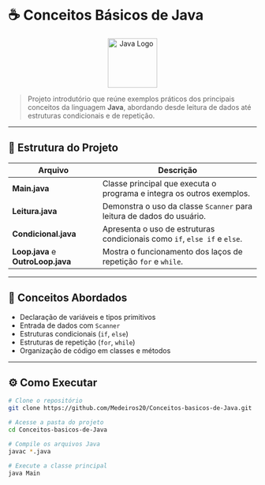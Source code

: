 # ☕ Conceitos Básicos de Java

<p align="center">
  <img width="100" alt="Java Logo" src="https://upload.wikimedia.org/wikipedia/en/3/30/Java_programming_language_logo.svg" />
</p>

> Projeto introdutório que reúne exemplos práticos dos principais conceitos da linguagem **Java**, abordando desde leitura de dados até estruturas condicionais e de repetição.

---

## 📂 Estrutura do Projeto

| Arquivo | Descrição |
|----------|------------|
| **Main.java** | Classe principal que executa o programa e integra os outros exemplos. |
| **Leitura.java** | Demonstra o uso da classe `Scanner` para leitura de dados do usuário. |
| **Condicional.java** | Apresenta o uso de estruturas condicionais como `if`, `else if` e `else`. |
| **Loop.java** e **OutroLoop.java** | Mostra o funcionamento dos laços de repetição `for` e `while`. |

---

## 🧠 Conceitos Abordados

- Declaração de variáveis e tipos primitivos  
- Entrada de dados com `Scanner`  
- Estruturas condicionais (`if`, `else`)  
- Estruturas de repetição (`for`, `while`)  
- Organização de código em classes e métodos  

---

## ⚙️ Como Executar

```bash
# Clone o repositório
git clone https://github.com/Medeiros20/Conceitos-basicos-de-Java.git

# Acesse a pasta do projeto
cd Conceitos-basicos-de-Java

# Compile os arquivos Java
javac *.java

# Execute a classe principal
java Main

